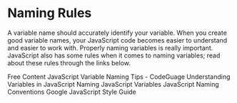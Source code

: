 # Naming Rules

A variable name should accurately identify your variable. When you create good variable names, your JavaScript code becomes easier to understand and easier to work with. Properly naming variables is really important. JavaScript also has some rules when it comes to naming variables; read about these rules through the links below. 

<ResourceGroupTitle>Free Content</ResourceGroupTitle>
<BadgeLink colorScheme='yellow' badgeText='Read' href='https://www.codeguage.com/courses/js/variables#Tips_for_naming_variables'>JavaScript Variable Naming Tips - CodeGuage</BadgeLink>
<BadgeLink colorScheme='yellow' badgeText='Read' href='https://www.informit.com/articles/article.aspx?p=131025&seqNum=3'>Understanding Variables in JavaScript</BadgeLink>
<BadgeLink colorScheme='yellow' badgeText='Read' href='https://www.dummies.com/article/technology/programming-web-design/javascript/naming-javascript-variables-142522/'>Naming JavaScript Variables</BadgeLink>
<BadgeLink colorScheme='yellow' badgeText='Read' href='https://www.robinwieruch.de/javascript-naming-conventions/'>JavaScript Naming Conventions</BadgeLink>
<BadgeLink colorScheme='yellow' badgeText='Read' href='https://google.github.io/styleguide/jsguide.html'>Google JavaScript Style Guide</BadgeLink>
